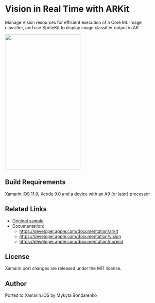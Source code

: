 Vision in Real Time with ARKit
============

Manage Vision resources for efficient execution of a Core ML image classifier, and use SpriteKit to display image classifier output in AR.

<img src="https://github.com/xamarin/private-samples/blob/arkit-vision/ios12/ARKitVision/Screenshots/scnreenshot-1.png" width="250" height="445" />

Build Requirements
-------

Xamarin.iOS 11.0, Xcode 9.0 and a device with an A9 (or later) processor

Related Links
-------

- [Original sample](https://developer.apple.com/documentation/arkit/using_vision_in_real_time_with_arkit?language=objc)
- Documentation:
    - https://developer.apple.com/documentation/arkit
    - https://developer.apple.com/documentation/vision
    - https://developer.apple.com/documentation/coreml

License
-------

Xamarin port changes are released under the MIT license.

Author
------

Ported to Xamarin.iOS by Mykyta Bondarenko
